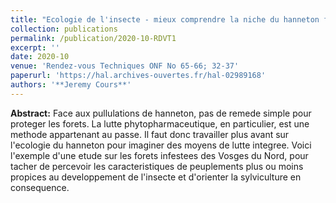 ```yaml
---
title: "Ecologie de l'insecte - mieux comprendre la niche du hanneton forestier : une etude ONF en 2018 dans les Vosges de Nord"
collection: publications
permalink: /publication/2020-10-RDVT1
excerpt: ''
date: 2020-10
venue: 'Rendez-vous Techniques ONF No 65-66; 32-37'
paperurl: 'https://hal.archives-ouvertes.fr/hal-02989168'
authors: '**Jeremy Cours**'
---
```


**Abstract:** Face aux pullulations de hanneton, pas de remede simple pour proteger les forets. La lutte phytopharmaceutique, en particulier, est une methode appartenant au passe. Il faut donc travailler plus avant sur l'ecologie du hanneton pour imaginer des moyens de lutte integree. Voici l'exemple d'une etude sur les forets infestees des Vosges du Nord, pour tacher de percevoir les caracteristiques de peuplements plus ou moins propices au developpement de l'insecte et d'orienter la sylviculture en consequence.